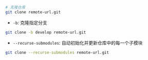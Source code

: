 ```bash
# 克隆仓库
git clone remote-url.git
```

- `-b`: 克隆指定分支

```bash
git clone -b develop remote-url.git
```

- `--recurse-submodules`: 自动初始化并更新仓库中的每一个子模块

```bash
git clone --recurse-submodules remote-url.git
```